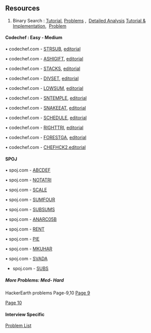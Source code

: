 ## Resources
1. Binary Search :
[Tutorial](https://www.topcoder.com/community/data-science/data-science-tutorials/binary-search/), 
[Problems](https://www.topcoder.com/community/data-science/data-science-tutorials/binary-search/) , 
[Detailed Analysis](https://www.cs.cmu.edu/~fp/courses/15122-f10/lectures/03-binsearch.pdf)
[Tutorial & Implementation](https://www.geeksforgeeks.org/binary-search/), 
[Problem](https://www.spoj.com/problems/AGGRCOW/)

#### Codechef : Easy - Medium
• codechef.com - [STRSUB](https://www.codechef.com/problems/STRSUB), [editorial](https://discuss.codechef.com/questions/66064/strsub-editorial)

• codechef.com - [ASHIGIFT](https://www.codechef.com/problems/ASHIGIFT), [editorial](https://discuss.codechef.com/t/ashigift-editorial/10284)

• codechef.com - [STACKS](https://www.codechef.com/problems/STACKS), [editorial](https://discuss.codechef.com/t/stacks-editorial/11650)

• codechef.com - [DIVSET](https://www.codechef.com/problems/DIVSET), [editorial](https://discuss.codechef.com/t/divset-editorial/15796)

• codechef.com - [LOWSUM](https://www.codechef.com/problems/LOWSUM), [editorial](https://discuss.codechef.com/t/lowsum-editorial/3706)

• codechef.com - [SNTEMPLE](https://www.codechef.com/problems/SNTEMPLE), [editorial](https://discuss.codechef.com/t/sntemple-editorial/14748)

• codechef.com - [SNAKEEAT](https://www.codechef.com/problems/SNAKEEAT), [editorial](https://discuss.codechef.com/t/snakeeat-editorial/14672)

• codechef.com - [SCHEDULE](https://www.codechef.com/problems/SCHEDULE), [editorial](https://discuss.codechef.com/t/schedule-editorial/14115)

• codechef.com - [RIGHTTRI](https://www.codechef.com/problems/RIGHTTRI), [editorial](https://discuss.codechef.com/t/righttri-editorial/12680)

• codechef.com - [FORESTGA](https://www.codechef.com/problems/FORESTGA), [editorial](https://discuss.codechef.com/t/forestga-editorial/12564)

• codechef.com - [CHEFHCK2](https://www.codechef.com/problems/CHEFHCK2),[editorial](https://discuss.codechef.com/t/chefhck2-editorial/1609)

#### SPOJ
• spoj.com - [ABCDEF](http://www.spoj.com/problems/ABCDEF)

• spoj.com - [NOTATRI](http://www.spoj.com/problems/NOTATRI)

• spoj.com - [SCALE](http://www.spoj.com/problems/SCALE)

• spoj.com - [SUMFOUR](http://www.spoj.com/problems/SUMFOUR)

• spoj.com - [SUBSUMS](http://www.spoj.com/problems/SUBSUMS)

• spoj.com - [ANARC05B](http://www.spoj.com/problems/ANARC05B)

• spoj.com - [RENT](http://www.spoj.com/problems/RENT)

• spoj.com - [PIE](http://www.spoj.com/problems/PIE)

• spoj.com - [MKUHAR](http://www.spoj.com/problems/MKUHAR)

• spoj.com - [SVADA](http://www.spoj.com/problems/SVADA)

* spoj.com - [SUBS](http://www.spoj.com/problems/SUBS)

##### More Problems: Med- Hard
HackerEarth problems Page-9,10
[Page 9](https://www.hackerearth.com/practice/algorithms/searching/binary-search/practice-problems/9/?sort_by=partially%20solved&p_level=)

[Page 10](https://www.hackerearth.com/practice/algorithms/searching/binary-search/practice-problems/10/?sort_by=partially%20solved&p_level=)

#### Interview Specific
[Problem List](https://leetcode.com/tag/binary-search/)






















